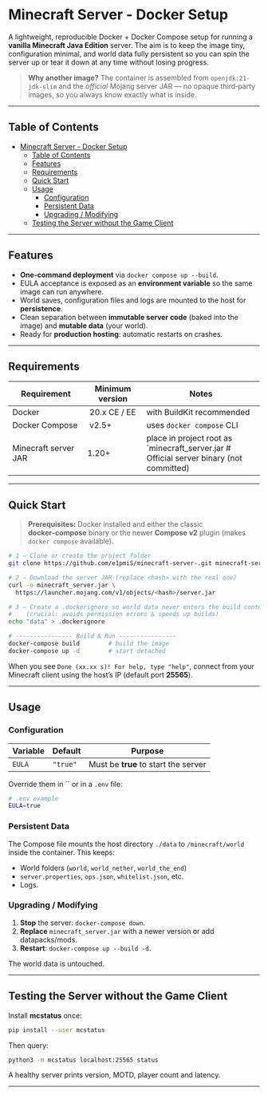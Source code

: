 # Minecraft Server - Docker Setup

A lightweight, reproducible Docker + Docker Compose setup for running a **vanilla Minecraft Java Edition** server.  The aim is to keep the image tiny, configuration minimal, and world data fully persistent so you can spin the server up or tear it down at any time without losing progress.

> **Why another image?**  The container is assembled from `openjdk:21-jdk-slim` and the *official* Mojang server JAR — no opaque third‑party images, so you always know exactly what is inside.

---

## Table of Contents

- [Minecraft Server - Docker Setup](#minecraft-server---docker-setup)
  - [Table of Contents](#tableofcontents)
  - [Features](#features)
  - [Requirements](#requirements)
  - [Quick Start](#quickstart)
  - [Usage](#usage)
    - [Configuration](#configuration)
    - [Persistent Data](#persistentdata)
    - [Upgrading / Modifying](#upgradingmodifying)
  - [Testing the Server without the Game Client](#testingtheserverwithoutthegameclient)

---

## Features

- **One‑command deployment** via `docker compose up --build`.
- EULA acceptance is exposed as an **environment variable** so the same image can run anywhere.
- World saves, configuration files and logs are mounted to the host for **persistence**.
- Clean separation between **immutable server code** (baked into the image) and **mutable data** (your world).
- Ready for **production hosting**: automatic restarts on crashes.

---

## Requirements

| Requirement                                                     | Minimum version | Notes                                                                                        |
| --------------------------------------------------------------- | --------------- | -------------------------------------------------------------------------------------------- |
| Docker                                                          |  20.x CE / EE   | with BuildKit recommended                                                                    |
| Docker Compose                                                  |  v2.5+          | uses `docker compose` CLI                                                                    |
| Minecraft server JAR                                            | 1.20+           | place in project root as \`minecraft\_server.jar    # Official server binary (not committed) |

---

## Quick Start

> **Prerequisites:** Docker installed and either the classic **docker‑compose** binary or the newer **Compose v2** plugin (makes `docker compose` available).

```bash
# 1 – Clone or create the project folder
git clone https://github.com/e1pmiS/minecraft-server-.git minecraft-server && cd minecraft-server

# 2 – Download the server JAR (replace <hash> with the real one)
curl -o minecraft_server.jar \
  https://launcher.mojang.com/v1/objects/<hash>/server.jar

# 3 – Create a .dockerignore so world data never enters the build context
#    (crucial: avoids permission errors & speeds up builds)
echo "data" > .dockerignore

# ---------------- Build & Run ----------------
docker-compose build        # build the image
docker-compose up -d        # start detached
```

When you see `Done (xx.xx s)! For help, type "help"`, connect from your Minecraft client using the host’s IP (default port **25565**).

---

## Usage

### Configuration

| Variable | Default  | Purpose                              |
| -------- | -------- | ------------------------------------ |
| `EULA`   | `"true"` | Must be **true** to start the server |

Override them in \`\` or in a `.env` file:

```bash
# .env example
EULA=true
```

### Persistent Data

The Compose file mounts the host directory `./data` to `/minecraft/world` inside the container.  This keeps:

- World folders (`world`, `world_nether`, `world_the_end`)
- `server.properties`, `ops.json`, `whitelist.json`, etc.
- Logs.

### Upgrading / Modifying

1. **Stop** the server: `docker-compose down`.
2. **Replace** `minecraft_server.jar` with a newer version or add datapacks/mods.
3. **Restart**: `docker-compose up --build -d`.

The world data is untouched.

---

## Testing the Server without the Game Client

Install **mcstatus** once:

```bash
pip install --user mcstatus
```

Then query:

```bash
python3 -m mcstatus localhost:25565 status
```

A healthy server prints version, MOTD, player count and latency.

---